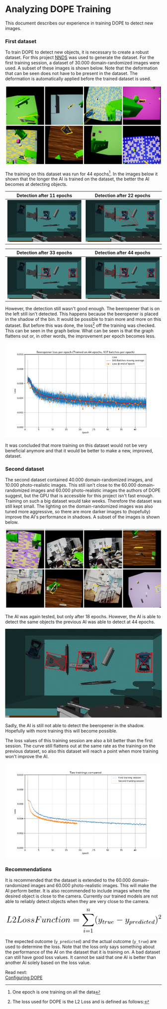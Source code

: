 # Analyzing DOPE Training
This document describes our experience in training DOPE to detect new images.

### First dataset
To train DOPE to detect new objects, it is necessary to create a robust dataset. For this project [NNDS](NNDS%20Tutorial.md) was used to generate the dataset. For the first training session, a dataset of 30.000 domain-randomized images were used. A subset of these images is shown below. Note that the deformation that can be seen does not have to be present in the dataset. The deformation is automatically applied before the trained dataset is used.

![1st training set](resources/DOPE/1st_dataset_subset.png)

The training on this dataset was run for 44 epochs[^1]. In the images below it shown that the longer the AI is trained on the dataset, the better the AI becomes at detecting objects.

| Detection after 11 epochs | Detection after 22 epochs |
| --- | --- |
| ![Epoch 11](resources/DOPE/beeropener_epoch_11.jpeg) | ![Epoch 22](resources/DOPE/beeropener_epoch_22.jpeg) |

| Detection after 33 epochs | Detection after 44 epochs |
| --- | --- |
| ![Epoch 33](resources/DOPE/beeropener_epoch_33.jpeg) | ![Epoch 44](resources/DOPE/beeropener_epoch_44.jpeg) |

However, the detection still wasn't good enough. The beeropener that is on the left still isn't detected. This happens because the beeropener is placed in the shadow of the bin. It would be possible to train more and more on this dataset. But before this was done, the loss[^2] off the training was checked. This can be seen in the graph below. What can be seen is that the graph flattens out or, in other words, the improvement per epoch becomes less.

![1st training plot](resources/DOPE/1st_beeropener_loss_per_batch.png)

It was concluded that more training on this dataset would not be very beneficial anymore and that it would be better to make a new, improved, dataset.

### Second dataset
The second dataset contained 40.000 domain-randomized images, and 10.000 photo-realistic images. This still isn't close to the 60.000 domain-randomized images and 60.000 photo-realistic images the authors of DOPE suggest, but the GPU that is accessible for this project isn't fast enough. Training on such a big dataset would take weeks. Therefore the dataset was still kept small. The lighting on the domain-randomized images was also tuned more aggressive, so there are more darker images to (hopefully) improve the AI's performance in shadows. A subset of the images is shown below.

![2nd training set](resources/DOPE/2nd_dataset_subset.png)

The AI was again tested, but only after 18 epochs. However, the AI is able to detect the same objects the previous AI was able to detect at 44 epochs.

![Epoch 18, 2nd training](resources/DOPE/beeropener_epoch_18_2nd.jpeg)

Sadly, the AI is still not able to detect the beeropener in the shadow. Hopefully with more training this will become possible. 

The loss values of this training session are also a bit better than the first session. The curve still flattens out at the same rate as the training on the previous dataset, so also this dataset will reach a point when more training won't improve the AI.

![1st and 2nd dataset](resources/DOPE/beeropener_sessions.png)

### Recommendations
It is recommended that the dataset is extended to the 60.000 domain-randomized images and 60.000 photo-realistic images. This will make the AI perform better. It is also recommended to include images where the desired object is close to the camera. Currently our trained models are not able to reliably detect objects when they are very close to the camera.

[^1]: One epoch is one training on all the data

[^2]: The loss used for DOPE is the L2 Loss and is defined as follows:

![L2 Loss function](resources/DOPE/l2_loss_function.png)

The expected outcome (`y_predicted`) and the actual outcome (`y_true`) are used to determine the loss. Note that the loss only says something about the performance of the AI on the dataset that it is training on. A bad dataset can still have good loss values. It cannot be said that one AI is better than another AI solely based on the loss value.

Read next:  
[Configuring DOPE](Configuring%20DOPE.md)